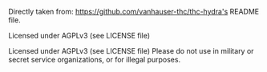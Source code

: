 Directly taken from: https://github.com/vanhauser-thc/thc-hydra's README file.

Licensed under AGPLv3 (see LICENSE file)

Licensed under AGPLv3 (see LICENSE file)
Please do not use in military or secret service organizations, or for illegal purposes.